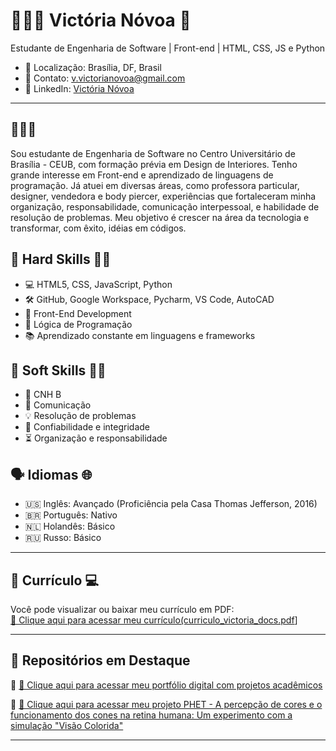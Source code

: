 # 👩🏻‍💻 Victória Nóvoa 🥀

Estudante de Engenharia de Software | Front-end | HTML, CSS, JS e Python

- 📍 Localização: Brasília, DF, Brasil  
- 📧 Contato: v.victorianovoa@gmail.com 
- 🔗 LinkedIn: [Victória Nóvoa](www.linkedin.com/in/victória-nóvoa)

---
## 🤩🤩🤩 

Sou estudante de Engenharia de Software no Centro Universitário de Brasília - CEUB, com formação prévia em Design de Interiores. Tenho grande interesse em Front-end e aprendizado de linguagens de programação. Já atuei em diversas áreas, como professora particular, designer, vendedora e body piercer, experiências que fortaleceram minha organização, responsabilidade, comunicação interpessoal, e habilidade de resolução de problemas. Meu objetivo é crescer na área da tecnologia e transformar, com êxito,  idéias em códigos. 



## 🌟 Hard Skills 💅🏻

- 💻 HTML5, CSS, JavaScript, Python  
- 🛠️ GitHub, Google Workspace, Pycharm, VS Code, AutoCAD
- 🎨 Front-End Development 
- 🧠 Lógica de Programação  
- 📚 Aprendizado constante em linguagens e frameworks

## 🌟 Soft Skills 💅🏻

- 🚗 CNH B
- 💬 Comunicação  
- 💡 Resolução de problemas
- 🤍 Confiabilidade e integridade
- ⏳ Organização e responsabilidade 


## 🗣️ Idiomas 🌐

- 🇺🇸 Inglês: Avançado (Proficiência pela Casa Thomas Jefferson, 2016)
- 🇧🇷 Português: Nativo
- 🇳🇱 Holandês: Básico
- 🇷🇺 Russo: Básico

---

## 📄 Currículo 💻


Você pode visualizar ou baixar meu currículo em PDF:  
[📎 Clique aqui para acessar meu currículo(curriculo_victoria_docs.pdf](https://github.com/user-attachments/files/19763054/curriculo_victoria_docs.pdf)]


---

## 📌 Repositórios em Destaque

🔹 [📎 Clique aqui para acessar meu portfólio digital com projetos acadêmicos](https://github.com/user-attachments/files/19763190/portfolio_victoria_novoa.pdf) 

🔹 [📎 Clique aqui para acessar meu projeto PHET - A percepção de cores e o funcionamento dos cones na retina humana: Um experimento com a simulação "Visão Colorida" ](https://github.com/user-attachments/files/19763260/PHET_projeto.pdf)


---




